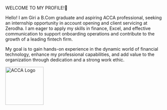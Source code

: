 WELCOME TO MY PROFILE!👋

Hello! I am Giri a B.Com graduate and aspiring ACCA professional, seeking an internship opportunity in account opening and client servicing at Zerodha. I am eager to apply my skills in finance, Excel, and effective communication to support onboarding operations and contribute to the growth of a leading fintech firm.

My goal is to gain hands-on experience in the dynamic world of financial technology, enhance my professional capabilities, and add value to the organization through dedication and a strong work ethic.

<img src="https://www.accaglobal.com/etc.clientlibs/acca/clientlibs/clientlib-site/resources/img/logos/acca-logo.svg" alt="ACCA Logo" width="120" />
